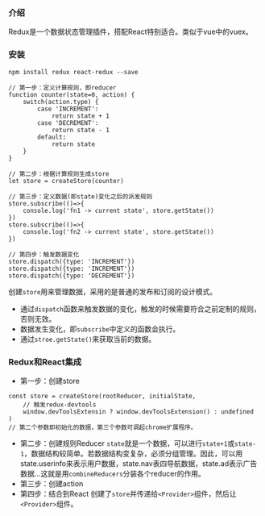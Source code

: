 ### 介绍
Redux是一个数据状态管理插件，搭配React特别适合。类似于vue中的vuex。 

### 安装
`npm install redux react-redux --save`
```
// 第一步：定义计算规则，即reducer
function counter(state=0, action) {
    switch(action.type) {
        case 'INCREMENT':
            return state + 1
        case 'DECREMENT':
            return state - 1
        default:
            return state
    }
}

// 第二步：根据计算规则生成store
let store = createStore(counter)

// 第三步：定义数据(即state)变化之后的派发规则
store.subscribe(()=>{
    console.log('fn1 -> current state', store.getState())
})
store.subscribe(()=>{
    console.log('fn2 -> current state', store.getState())
})
 
// 第四步：触发数据变化
store.dispatch({type: 'INCREMENT'})
store.dispatch({type: 'INCREMENT'})
store.dispatch({type: 'DECREMENT'})
```
创建`store`用来管理数据，采用的是普通的发布和订阅的设计模式。
- 通过`dispatch`函数来触发数据的变化，触发的时候需要符合之前定制的规则，否则无效。
- 数据发生变化，即`subscribe`中定义的函数会执行。
- 通过`stroe.getState()`来获取当前的数据。

### Redux和React集成
- 第一步：创建store
```
const store = createStore(rootReducer, initialState,
    // 触发redux-devtools
    window.devToolsExtensin ? window.devToolsExtension() : undefined
)
// 第二个参数即初始化的数据，第三个参数可调起chrome扩展程序。
```
- 第二步：创建规则Reducer
`state`就是一个数据，可以进行`state+1`或`state-1`，数据结构较简单。若数据结构变复杂，必须分组管理。因此，可以用state.userinfo来表示用户数据，state.nav表四导航数据，state.ad表示广告数据...这就是用`combineReducers`分装各个reducer的作用。
- 第三步：创建action
- 第四步：结合到React
创建了`store`并传递给`<Provider>`组件，然后让`<Provider>`组件。